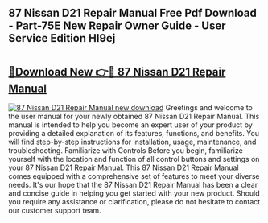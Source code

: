 ## 87 Nissan D21 Repair Manual Free Pdf Download - Part-75E New Repair Owner Guide - User Service Edition Hl9ej

# <h2><a href="http://bc57130.oget.top/?id=87+Nissan+D21+Repair+Manual">🔗Download New 👉🔴 87 Nissan D21 Repair Manual</a></h2>

[![87 Nissan D21 Repair Manual new download](https://i.imgur.com/5g1atiW.png)](http://bc57130.oget.top/?id=87+Nissan+D21+Repair+Manual)
Greetings and welcome to the user manual for your newly obtained 87 Nissan D21 Repair Manual. This manual is intended to help you become an expert user of your product by providing a detailed explanation of its features, functions, and benefits. You will find step-by-step instructions for installation, usage, maintenance, and troubleshooting. Familiarize with Controls Before you begin, familiarize yourself with the location and function of all control buttons and settings on your 87 Nissan D21 Repair Manual. This 87 Nissan D21 Repair Manual comes equipped with a comprehensive set of features to meet your diverse needs. It's our hope that the 87 Nissan D21 Repair Manual has been a clear and concise guide in helping you get started with your new product. Should you require any assistance or clarification, please do not hesitate to contact our customer support team.
